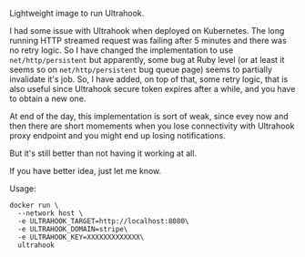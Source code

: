 Lightweight image to run Ultrahook.

I had some issue with Ultrahook when deployed on Kubernetes. The long running HTTP streamed request was failing after 5 minutes and there was no retry logic. 
So I have changed the implementation to use `net/http/persistent` but apparently, some bug at Ruby level (or at least it seems so on `net/http/persistent` bug queue page) seems to partially invalidate it's job.
So, I have added, on top of that, some retry logic, that is also useful since Ultrahook secure token expires after a while, and you have to obtain a new one.

At end of the day, this implementation is sort of weak, since evey now and then there are short momements when you lose connectivity with Ultrahook proxy endpoint and you might end up losing notifications.

But it's still better than not having it working at all.

If you have better idea, just let me know.

Usage:

```
docker run \
  --network host \
  -e ULTRAHOOK_TARGET=http://localhost:8080\
  -e ULTRAHOOK_DOMAIN=stripe\
  -e ULTRAHOOK_KEY=XXXXXXXXXXXXX\
  ultrahook
```